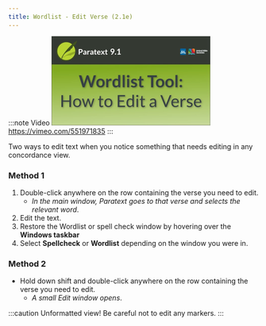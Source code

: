 ```yaml
---
title: Wordlist - Edit Verse (2.1e)
---
```


:::note Video
[![ ](../../media/2.1e.png)](https://vimeo.com/551971835)  
https://vimeo.com/551971835
:::

Two ways to edit text when you notice something that needs editing in any concordance view.

### Method 1

1.  Double-click anywhere on the row containing the verse you need to edit.  
    -  *In the main window, Paratext goes to that verse and selects the relevant word*.
1.  Edit the text.
1.  Restore the Wordlist or spell check window by hovering over the **Windows taskbar**
1.  Select **Spellcheck** or **Wordlist** depending on the window you were in.

### Method 2

-  Hold down shift and double-click anywhere on the row containing the verse you need to edit.  
    -  *A small Edit window opens*.  

:::caution
Unformatted view! Be careful not to edit any markers.
:::
